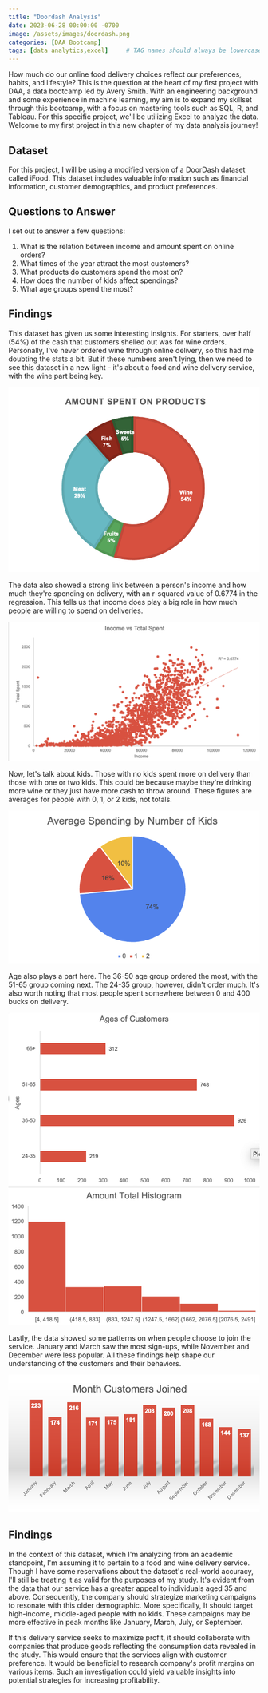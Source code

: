 ```yaml
---
title: "Doordash Analysis"
date: 2023-06-28 00:00:00 -0700
image: /assets/images/doordash.png
categories: [DAA Bootcamp]
tags: [data analytics,excel]     # TAG names should always be lowercase
---
```



How much do our online food delivery choices reflect our preferences, habits, and lifestyle? This is the question at the heart of my first project with DAA, a data bootcamp led by Avery Smith. With an engineering background and some experience in machine learning, my aim is to expand my skillset through this bootcamp, with a focus on mastering tools such as SQL, R, and Tableau. For this specific project, we'll be utilizing Excel to analyze the data. Welcome to my first project in this new chapter of my data analysis journey!

## Dataset

For this project, I will be using a modified version of a DoorDash dataset called iFood. This dataset includes valuable information such as financial information, customer demographics, and product preferences. 

## Questions to Answer

I set out to answer a few questions:
1. What is the relation between income and amount spent on online orders?
2. What times of the year attract the most customers?
3. What products do customers spend the most on?
4. How does the number of kids affect spendings?
5. What age groups spend the most?

## Findings


This dataset has given us some interesting insights. For starters, over half (54%) of the cash that customers shelled out was for wine orders. Personally, I've never ordered wine through online delivery, so this had me doubting the stats a bit. But if these numbers aren't lying, then we need to see this dataset in a new light - it's about a food and wine delivery service, with the wine part being key.

![by origin](/assets/images/products.png)

The data also showed a strong link between a person's income and how much they're spending on delivery, with an r-squared value of 0.6774 in the regression. This tells us that income does play a big role in how much people are willing to spend on deliveries.

![by origin](/assets/images/line.png)

Now, let's talk about kids. Those with no kids spent more on delivery than those with one or two kids. This could be because maybe they're drinking more wine or they just have more cash to throw around. These figures are averages for people with 0, 1, or 2 kids, not totals.

![by origin](/assets/images/kids.png)

Age also plays a part here. The 36-50 age group ordered the most, with the 51-65 group coming next. The 24-35 group, however, didn't order much. It's also worth noting that most people spent somewhere between 0 and 400 bucks on delivery.

![by origin](/assets/images/age.png)
![by origin](/assets/images/amount.png)

Lastly, the data showed some patterns on when people choose to join the service. January and March saw the most sign-ups, while November and December were less popular. All these findings help shape our understanding of the customers and their behaviors.

![by origin](/assets/images/month.png)


## Findings

In the context of this dataset, which I'm analyzing from an academic standpoint, I'm assuming it to pertain to a food and wine delivery service. Though I have some reservations about the dataset's real-world accuracy, I'll still be treating it as valid for the purposes of my study. It's evident from the data that our service has a greater appeal to individuals aged 35 and above. Consequently, the company should strategize marketing campaigns to resonate with this older demographic. More specifically, It should target high-income, middle-aged people with no kids. These campaigns may be more effective in peak months like January, March, July, or September.

If this delivery service seeks to maximize profit, it should collaborate with companies that produce goods reflecting the consumption data revealed in the study. This would ensure that the services align with customer preference. It would be beneficial to research company's profit margins on various items. Such an investigation could yield valuable insights into potential strategies for increasing profitability.





